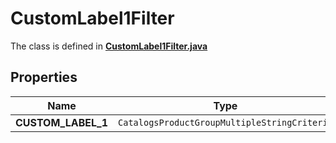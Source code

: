 

# CustomLabel1Filter

The class is defined in **[CustomLabel1Filter.java](../../src/main/java/org/openapitools/model/CustomLabel1Filter.java)**

## Properties

Name | Type | Description | Notes
------------ | ------------- | ------------- | -------------
**CUSTOM_LABEL_1** | `CatalogsProductGroupMultipleStringCriteria` |  | 



